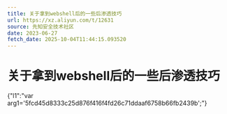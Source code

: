 ```yaml
---
title: 关于拿到webshell后的一些后渗透技巧
url: https://xz.aliyun.com/t/12631
source: 先知安全技术社区
date: 2023-06-27
fetch_date: 2025-10-04T11:44:15.093520
---
```


# 关于拿到webshell后的一些后渗透技巧

{"l1":"var arg1='5fcd45d8333c25d876f416f4fd26c71ddaaf6758b66fb2439b';"}